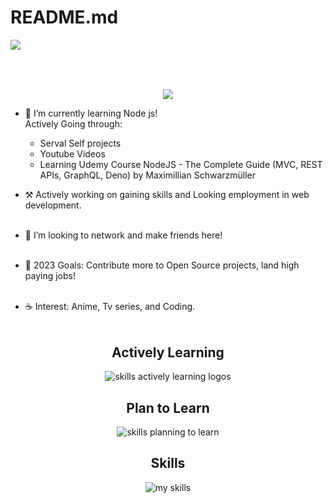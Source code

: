 # README.md
<img src="https://readme-typing-svg.demolab.com?font=Fira+Code&size=30&duration=4000&pause=1000&color=F7F7F7&vCenter=true=true&width=435&lines=Hello%2C+I'm+Niraj.;Welcome+to+my+profile!" align="middle" lt="I'm Niraj" />
<h2></h2><br><br>

<div id="header" align="center">
  <div id="header" align="center">
  <img src="https://media.giphy.com/media/TilmLMmWrRYYHjLfub/giphy.gif"/>
  </div>
</div>


* 🌳 I’m currently learning Node js! <br> 
Actively Going through:
  - Serval Self projects
  - Youtube Videos
  - Learning Udemy Course NodeJS - The Complete Guide (MVC, REST APIs, GraphQL, Deno) by Maximillian Schwarzmüller
  
* ⚒️ Actively working on gaining skills and Looking employment in web development.<br><br>

* 🐾 I’m looking to network and make friends here! <br><br>

* 🌊 2023 Goals: Contribute more to Open Source projects, land high paying jobs! <br><br>

* ☕ Interest: Anime, Tv series, and Coding. <br><br>

  

<div align="center">
  <h2> <strong> Actively Learning </strong></h2>
  <img src="https://skillicons.dev/icons?i=nodejs" alt="skills actively learning logos"> <br> 
  <h2> <strong> Plan to Learn </strong></h2>
  <img src="https://skillicons.dev/icons?i=prisma,ts,graphql,express,mongodb,bootstrap&perline=6" alt="skills planning to learn">
  <h2> <strong> Skills </strong></h2>
  <img src="https://skillicons.dev/icons?i=html,css,react,js,nextjs,tailwindcss,firebase,webpack,wordpress,postgres,mysql,git,ps,&perline=6" alt="my skills">
</div>
